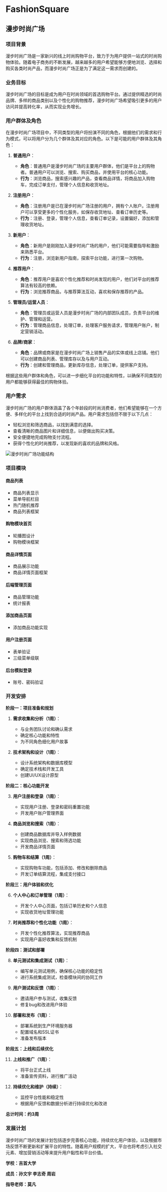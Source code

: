 # FashionSquare


## 漫步时尚广场

### 项目背景

漫步时尚广场是一家新兴的线上时尚购物平台，致力于为用户提供一站式的时尚购物体验。随着电子商务的不断发展，越来越多的用户希望能够方便地浏览、选择和购买各类时尚产品，而漫步时尚广场正是为了满足这一需求而创建的。

### 业务目标

漫步时尚广场的目标是成为用户在时尚领域的首选购物平台。通过提供精选的时尚品牌、多样的商品类别以及个性化的购物推荐，漫步时尚广场希望吸引更多的用户访问并提高转化率，从而实现业务增长。

### 用户群体及角色

在漫步时尚广场项目中，不同类型的用户将扮演不同的角色，根据他们的需求和行为模式，可以将用户分为几个群体及其对应的角色。以下是可能的用户群体及其角色：

1. **普通用户**：
   - **角色**：普通用户是漫步时尚广场的主要用户群体，他们是平台上的购物者。普通用户可以浏览、搜索、购买商品，并使用平台的核心功能。
   - **行为**：浏览商品，搜索感兴趣的产品，查看商品详情，将商品加入购物车，完成订单支付，管理个人信息和收货地址。

2. **注册用户**：
   - **角色**：注册用户是已在漫步时尚广场注册的用户，拥有个人账户。注册用户可以享受更多的个性化服务，如保存收货地址、查看订单历史等。
   - **行为**：注册、登录，管理个人信息，查看订单记录，设置偏好，添加和管理收货地址。

3. **新用户**：
   - **角色**：新用户是刚刚加入漫步时尚广场的用户，他们可能需要指导和激励来熟悉平台。
   - **行为**：注册，浏览新用户指南，探索平台功能，进行第一次购物。

4. **推荐用户**：
   - **角色**：推荐用户是喜欢个性化推荐和时尚发现的用户，他们对平台的推荐算法有较高的依赖。
   - **行为**：浏览推荐商品，与推荐算法互动，喜欢和保存推荐的产品。

5. **管理员/运营人员**：
   - **角色**：管理员或运营人员是漫步时尚广场的内部团队成员，负责平台的维护、管理和运营。
   - **行为**：管理商品信息，处理订单，处理客户服务请求，管理用户账户，制定营销活动。

6. **品牌/商家**：
   - **角色**：品牌或商家是在漫步时尚广场上销售产品的实体或线上店铺。他们可以创建商品列表、管理库存以及与用户互动。
   - **行为**：创建和管理商品，更新库存信息，处理订单，提供客户支持。

根据这些用户群体和角色，可以进一步细化平台的功能和特性，以确保不同类型的用户都能够获得最佳的购物体验。

### 用户需求

漫步时尚广场的用户群体涵盖了各个年龄段的时尚消费者，他们希望能够在一个方便、多样化的平台上找到合适的时尚产品。用户需求包括但不限于以下几点：

- 轻松浏览和筛选商品，以找到满意的选择。
- 查看清晰的商品图片和详细信息，以便做出购买决策。
- 安全便捷地完成购物支付流程。
- 获得个性化的时尚推荐，以发现新的喜欢的品牌和风格。

![漫步时尚广场功能结构](/images/漫步时尚广场功能结构.png)

### 项目模块

#### 商品列表

* 商品列表显示
* 菜单导航栏目
* 热门随机推荐
* 商品列表框架

#### 购物模块首页

* 轮播图设计
* 购物模块框架

#### 商品详情页面

* 商品展示功能
* 商品详情页面框架

#### 后端管理页面

* 商品管理功能
* 统计报表

#### 添加商品页面

* 添加商品功能实现

#### 用户注册页面

* 表单验证
* 三级菜单级联

#### 后台模拟登录

* 账号、密码验证

### 开发安排

**阶段一：项目准备和规划**

1. **需求收集和分析（1周）**：
   - 与业务团队讨论和确认需求
   - 确定核心功能和特性
   - 为不同角色细化用户故事

2. **技术架构和设计（1周）**：
   - 设计系统架构和数据库模型
   - 确定技术栈和开发工具
   - 创建UI/UX设计原型

**阶段二：核心功能开发**

3. **用户注册和登录（1周）**：
   - 实现用户注册、登录和密码重置功能
   - 开发用户账户管理界面

4. **商品浏览和搜索（1周）**：
   - 创建商品数据库并导入样例数据
   - 实现商品浏览、搜索和筛选功能
   - 开发商品详情页面

5. **购物车和结算（1周）**：
   - 实现购物车功能，包括添加、修改和删除商品
   - 开发订单结算流程，集成支付接口

**阶段三：用户体验和优化**

6. **个人中心和订单管理（1周）**：
   - 开发个人中心页面，包括订单历史和个人信息
   - 实现收货地址管理功能

7. **时尚推荐和个性化功能（1周）**：
   - 开发个性化推荐算法，实现推荐商品
   - 实现用户喜好收集和反馈机制

**阶段四：测试和部署**

8. **单元测试和集成测试（1周）**：
   - 编写单元测试用例，确保核心功能的稳定性
   - 进行系统集成测试，检查模块间的协同工作

9. **用户测试和反馈（1周）**：
   - 邀请用户参与测试，收集反馈
   - 修复bug和改进用户体验

10. **部署和发布（1周）**：
    - 部署系统到生产环境服务器
    - 配置域名和SSL证书
    - 准备发布版本

**阶段五：上线和后续优化**

11. **上线和推广（1周）**：
    - 将平台正式上线
    - 准备宣传资料，进行推广活动

12. **持续优化和维护（持续）**：
    - 监控平台性能和稳定性
    - 根据用户反馈和数据分析进行持续优化和改进

**总计时间：约3周**

### 发展计划

漫步时尚广场的发展计划包括逐步完善核心功能，持续优化用户体验，以及根据市场反馈不断更新和扩展平台的特性。随着用户规模的扩大，平台也将考虑引入社交元素、增加营销活动等来提升用户黏性和平台价值。



**学校：吉首大学** 

**成员：孙文宇 李志奇 周岩**

**指导老师：莫凡**
